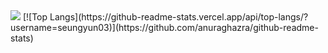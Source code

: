 <img src="https://capsule-render.vercel.app/api?type=wave&color=auto&height=300&section=header&text=seungyoon%20&fontSize=90" />
[![Top Langs](https://github-readme-stats.vercel.app/api/top-langs/?username=seungyun03)](https://github.com/anuraghazra/github-readme-stats)

